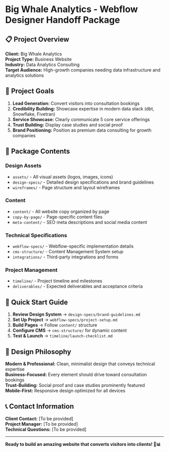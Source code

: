 # Big Whale Analytics - Webflow Designer Handoff Package

## 📋 Project Overview

**Client:** Big Whale Analytics  
**Project Type:** Business Website  
**Industry:** Data Analytics Consulting  
**Target Audience:** High-growth companies needing data infrastructure and analytics solutions

## 🎯 Project Goals

1. **Lead Generation:** Convert visitors into consultation bookings
2. **Credibility Building:** Showcase expertise in modern data stack (dbt, Snowflake, Fivetran)
3. **Service Showcase:** Clearly communicate 5 core service offerings
4. **Trust Building:** Display case studies and social proof
5. **Brand Positioning:** Position as premium data consulting for growth companies

## 📁 Package Contents

### Design Assets
- `assets/` - All visual assets (logos, images, icons)
- `design-specs/` - Detailed design specifications and brand guidelines
- `wireframes/` - Page structure and layout wireframes

### Content
- `content/` - All website copy organized by page
- `copy-by-page/` - Page-specific content files
- `meta-content/` - SEO meta descriptions and social media content

### Technical Specifications
- `webflow-specs/` - Webflow-specific implementation details
- `cms-structure/` - Content Management System setup
- `integrations/` - Third-party integrations and forms

### Project Management
- `timeline/` - Project timeline and milestones
- `deliverables/` - Expected deliverables and acceptance criteria

## 🚀 Quick Start Guide

1. **Review Design System** → `design-specs/brand-guidelines.md`
2. **Set Up Project** → `webflow-specs/project-setup.md`
3. **Build Pages** → Follow `content/` structure
4. **Configure CMS** → `cms-structure/` for dynamic content
5. **Test & Launch** → `timeline/launch-checklist.md`

## 🎨 Design Philosophy

**Modern & Professional:** Clean, minimalist design that conveys technical expertise  
**Business-Focused:** Every element should drive toward consultation bookings  
**Trust-Building:** Social proof and case studies prominently featured  
**Mobile-First:** Responsive design optimized for all devices  

## 📞 Contact Information

**Client Contact:** [To be provided]  
**Project Manager:** [To be provided]  
**Technical Questions:** [To be provided]

---

**Ready to build an amazing website that converts visitors into clients! 🐋📊** 